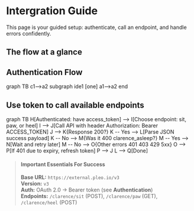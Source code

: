 
# Intergration Guide 

This page is your guided setup: authenticate, call an endpoint, and handle errors confidently.

## The flow at a glance

## Authentication Flow

graph TB
    c1-->a2
    subgraph ide1 [one]
    a1-->a2
    end

## Use token to call available endpoints
graph TB
    H[Authenticated: have access_token] --> I[Choose endpoint: sit, paw, or heel]
    I --> J[Call API with header Authorization: Bearer ACCESS_TOKEN]
    J --> K{Response 200?}
    K -- Yes --> L[Parse JSON success payload]
    K -- No --> M{Was it 400 clarence_asleep?}
    M -- Yes --> N[Wait and retry later]
    M -- No --> O{Other errors 401 403 429 5xx}
    O --> P[If 401 due to expiry, refresh token]
    P --> J
    L --> Q[Done]



<!-- theme: info -->
> #### Important Essentials For Success
>
> **Base URL:** `https://external.pleo.io/v3`\
> **Version:** `v3`\
> **Auth:** OAuth 2.0 → Bearer token (see **Authentication**)\
> **Endpoints:** `/clarence/sit` (POST), `/clarence/paw` (GET), `/clarence/heel` (POST)